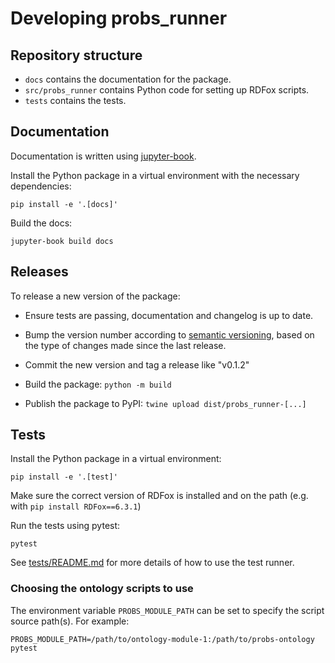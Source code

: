 # Developing probs_runner

## Repository structure

- `docs` contains the documentation for the package.
- `src/probs_runner` contains Python code for setting up RDFox scripts.
- `tests` contains the tests.

## Documentation

Documentation is written using [jupyter-book](https://jupyterbook.org).

Install the Python package in a virtual environment with the necessary dependencies:

```shell
pip install -e '.[docs]'
```

Build the docs:

```shell
jupyter-book build docs
```

## Releases

To release a new version of the package:

- Ensure tests are passing, documentation and changelog is up to date.

- Bump the version number according to [semantic versioning](https://semver.org/), based on the type of changes made since the last release.

- Commit the new version and tag a release like "v0.1.2"

- Build the package: `python -m build`

- Publish the package to PyPI: `twine upload dist/probs_runner-[...]`

## Tests

Install the Python package in a virtual environment:

```shell
pip install -e '.[test]'
```

Make sure the correct version of RDFox is installed and on the path (e.g. with `pip install RDFox==6.3.1`)

Run the tests using pytest:

```shell
pytest
```

See [tests/README.md](tests/README.md) for more details of how to use the test runner.

### Choosing the ontology scripts to use

The environment variable `PROBS_MODULE_PATH` can be set to specify the script source path(s). For example:

```shell
PROBS_MODULE_PATH=/path/to/ontology-module-1:/path/to/probs-ontology pytest
```

